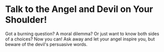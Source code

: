 # Talk to the Angel and Devil on Your Shoulder!

Got a burning question? A moral dilemma? Or just want to know both sides of a choices?
Now you can! Ask away and let your angel inspire you, but beware of the devil's persuasive words.